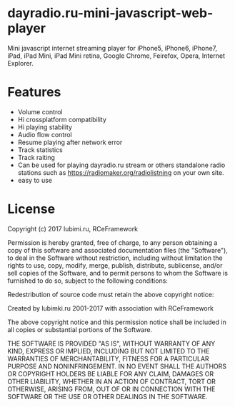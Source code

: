 # dayradio.ru-mini-javascript-web-player
Mini javascript internet streaming player for iPhone5, iPhone6, iPhone7, iPad, iPad Mini, iPad Mini retina, Google Chrome, Feirefox, Opera, Internet Explorer.

# Features 
+ Volume control
+ Hi crossplatform compatibility
+ Hi playing stability
+ Audio flow control
+ Resume playing after network error
+ Track statistics
+ Track raiting
+ Can be used for playing dayradio.ru stream or others standalone radio stations such as https://radiomaker.org/radiolistning on your own site.
+ easy to use

# License 
Copyright (c) 2017 lubimi.ru, RCeFramework

Permission is hereby granted, free of charge, to any person obtaining a copy
of this software and associated documentation files (the "Software"), to deal
in the Software without restriction, including without limitation the rights
to use, copy, modify, merge, publish, distribute, sublicense, and/or sell
copies of the Software, and to permit persons to whom the Software is
furnished to do so, subject to the following conditions:

Redestribution of source code must retain the above copyright notice:

Created by lubimki.ru 2001-2017 with association with RCeFramework

The above copyright notice and this permission notice shall be included in all
copies or substantial portions of the Software.

THE SOFTWARE IS PROVIDED "AS IS", WITHOUT WARRANTY OF ANY KIND, EXPRESS OR
IMPLIED, INCLUDING BUT NOT LIMITED TO THE WARRANTIES OF MERCHANTABILITY,
FITNESS FOR A PARTICULAR PURPOSE AND NONINFRINGEMENT. IN NO EVENT SHALL THE
AUTHORS OR COPYRIGHT HOLDERS BE LIABLE FOR ANY CLAIM, DAMAGES OR OTHER
LIABILITY, WHETHER IN AN ACTION OF CONTRACT, TORT OR OTHERWISE, ARISING FROM,
OUT OF OR IN CONNECTION WITH THE SOFTWARE OR THE USE OR OTHER DEALINGS IN THE
SOFTWARE.
